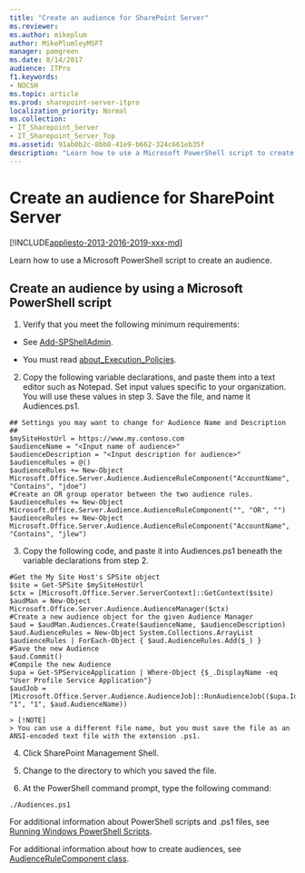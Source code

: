 ```yaml
---
title: "Create an audience for SharePoint Server"
ms.reviewer: 
ms.author: mikeplum
author: MikePlumleyMSFT
manager: pamgreen
ms.date: 8/14/2017
audience: ITPro
f1.keywords:
- NOCSH
ms.topic: article
ms.prod: sharepoint-server-itpro
localization_priority: Normal
ms.collection:
- IT_Sharepoint_Server
- IT_Sharepoint_Server_Top
ms.assetid: 91ab0b2c-8bb8-41e9-b662-324c661eb35f
description: "Learn how to use a Microsoft PowerShell script to create an audience."
---
```


# Create an audience for SharePoint Server

[!INCLUDE[appliesto-2013-2016-2019-xxx-md](../includes/appliesto-2013-2016-2019-xxx-md.md)]

Learn how to use a Microsoft PowerShell script to create an audience.
  
## Create an audience by using a Microsoft PowerShell script

1. Verify that you meet the following minimum requirements:
    
  - See [Add-SPShellAdmin](/powershell/module/sharepoint-server/Add-SPShellAdmin?view=sharepoint-ps).
    
  - You must read [about_Execution_Policies](https://go.microsoft.com/fwlink/p/?LinkId=193050).
    
2. Copy the following variable declarations, and paste them into a text editor such as Notepad. Set input values specific to your organization. You will use these values in step 3. Save the file, and name it Audiences.ps1.
    
  ```
  ## Settings you may want to change for Audience Name and Description ## 
  $mySiteHostUrl = https://www.my.contoso.com
  $audienceName = "<Input name of audience>"
  $audienceDescription = "<Input description for audience>"
  $audienceRules = @()
  $audienceRules += New-Object Microsoft.Office.Server.Audience.AudienceRuleComponent("AccountName", "Contains", "jdoe")
  #Create an OR group operator between the two audience rules.
  $audienceRules += New-Object Microsoft.Office.Server.Audience.AudienceRuleComponent("", "OR", "")
  $audienceRules += New-Object Microsoft.Office.Server.Audience.AudienceRuleComponent("AccountName", "Contains", "jlew")
  
  ```

3. Copy the following code, and paste it into Audiences.ps1 beneath the variable declarations from step 2.
    
  ```
  #Get the My Site Host's SPSite object
  $site = Get-SPSite $mySiteHostUrl
  $ctx = [Microsoft.Office.Server.ServerContext]::GetContext($site)
  $audMan = New-Object Microsoft.Office.Server.Audience.AudienceManager($ctx)
  #Create a new audience object for the given Audience Manager
  $aud = $audMan.Audiences.Create($audienceName, $audienceDescription)
  $aud.AudienceRules = New-Object System.Collections.ArrayList
  $audienceRules | ForEach-Object { $aud.AudienceRules.Add($_) }
  #Save the new Audience
  $aud.Commit()
  #Compile the new Audience
  $upa = Get-SPServiceApplication | Where-Object {$_.DisplayName -eq "User Profile Service Application"}
  $audJob = [Microsoft.Office.Server.Audience.AudienceJob]::RunAudienceJob(($upa.Id.Guid.ToString(), "1", "1", $aud.AudienceName))
  
  ```

    > [!NOTE]
    > You can use a different file name, but you must save the file as an ANSI-encoded text file with the extension .ps1. 
  
4. Click SharePoint Management Shell.
    
5. Change to the directory to which you saved the file.
    
6. At the PowerShell command prompt, type the following command:
    
  ```
  ./Audiences.ps1 
  ```

For additional information about PowerShell scripts and .ps1 files, see [Running Windows PowerShell Scripts](/previous-versions/windows/it-pro/windows-powershell-1.0/ee176949(v=technet.10)).
  
For additional information about how to create audiences, see [AudienceRuleComponent class](https://msdn.microsoft.com/library/office/ms578007).
  

